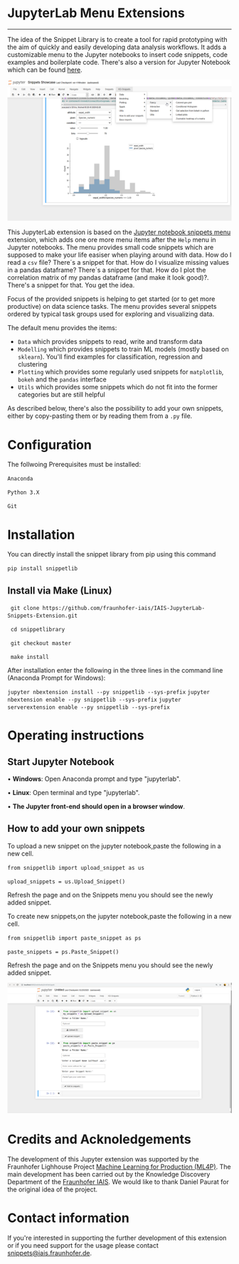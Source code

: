 # JupyterLab Menu Extensions

----

The idea of the Snippet Library is to create a tool for rapid prototyping with the aim of quickly and easily developing data analysis workflows. It adds a customizable menu to the Jupyter notebooks to insert code snippets, code examples and boilerplate code. There's also a version for Jupyter Notebook which can be found [here](https://github.com/fraunhofer-iais/IAIS-Jupyter-Snippets-Extension).

![Snippets Showcase](https://github.com/fraunhofer-iais/IAIS-Jupyter-Snippets-Extension/raw/master/SnippetsShowcase.png)

This JupyterLab extension is based on the [Jupyter notebook snippets menu](https://github.com/moble/jupyter_boilerplate) extension, which adds one ore more menu items after the `Help` menu in Jupyter notebooks. The menu provides small code snippets which are supposed to make your life easiser when playing around with data. How do I read a `csv` file? There´s a snippet for that. How do I visualize missing values in a pandas dataframe? There´s a snippet for that. How do I plot the correlation matrix of my pandas dataframe (and make it look good)?. There's a snippet for that. You get the idea.

Focus of the provided snippets is helping to get started (or to get more productive) on data science tasks. The menu provides several snippets ordered by typical task groups used for exploring and visualizing data.

The default menu provides the items:
* `Data` which provides snippets to read, write and transform data
* `Modelling` which provides snippets to train ML models (mostly based on `sklearn`). You'll find examples for classification, regression and clustering
* `Plotting` which provides some regularly used snippets for `matplotlib`, `bokeh` and the `pandas` interface
* `Utils` which provides some snippets which do not fit into the former categories but are still helpful

As described below, there's also the possibility to add your own snippets, either by copy-pasting them or by reading them from a `.py` file.

# Configuration

The follwoing Prerequisites must be installed:

`Anaconda`

`Python 3.X`

`Git`

# Installation

You can directly install the snippet library from pip using this command

`pip install snippetlib`


## Install via Make (Linux)

` git clone https://github.com/fraunhofer-iais/IAIS-JupyterLab-Snippets-Extension.git`

` cd snippetlibrary`

` git checkout master`

` make install`


After installation enter the following in the three lines in the command line (Anaconda Prompt for Windows):

`jupyter nbextension install --py snippetlib --sys-prefix`
`jupyter nbextension enable --py snippetlib --sys-prefix`
`jupyter serverextension enable --py snippetlib --sys-prefix`


# Operating instructions
## Start Jupyter Notebook

• **Windows**: Open Anaconda prompt and type "jupyterlab".

• **Linux**: Open terminal and type "jupyterlab".

• **The Jupyter front-end should open in a browser window**.

## How to add your own snippets

To upload a new snippet on the jupyter notebook,paste the following in a new cell.

`from snippetlib import upload_snippet as us`

`upload_snippets = us.Upload_Snippet()`

Refresh the page and on the Snippets menu you should see the newly added snippet.

To create new snippets,on the jupyter notebook,paste the following in a new cell.

`from snippetlib import paste_snippet as ps `

`paste_snippets = ps.Paste_Snippet()`

Refresh the page and on the Snippets menu you should see the newly added snippet.

![Add your own snippets](https://github.com/fraunhofer-iais/IAIS-Jupyter-Snippets-Extension/raw/master/add_snippets.png)

# Credits and Acknoledgements
The development of this Jupyter extension was supported by the Fraunhofer Lighhouse Project [Machine Learning for Production (ML4P)](https://www.fraunhofer.de/de/forschung/fraunhofer-initiativen/fraunhofer-leitprojekte/ml4p.html). The main development has been carried out by the Knowledge Discovery Department of the [Fraunhofer IAIS](https://www.iais.fraunhofer.de). We would like to thank Daniel Paurat for the original idea of the project.

# Contact information
If you're interested in supporting the further development of this extension or if you need support for the usage please contact [snippets@iais.fraunhofer.de](mailto:snippets@iais.fraunhofer.de).
